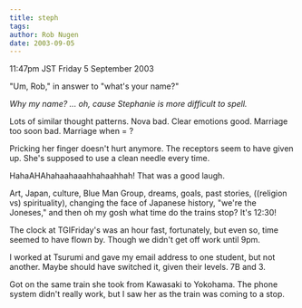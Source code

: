 ```yaml
---
title: steph
tags: 
author: Rob Nugen
date: 2003-09-05
---
```


<p class=date>11:47pm JST Friday 5 September 2003</p>

<p>"Um, Rob," in answer to "what's your name?"</p>

<p><em>Why my name?  ...  oh, cause Stephanie is more difficult to
spell.</em></p>

<p>Lots of similar thought patterns.  Nova bad.  Clear emotions good.
Marriage too soon bad.  Marriage when = ?</p>

<p>Pricking her finger doesn't hurt anymore.  The receptors seem to
have given up.  She's supposed to use a clean needle every time.</p>

<p>HahaAHAhahaahaaahhahaahhah!  That was a good laugh.</p>

<p>Art, Japan, culture, Blue Man Group, dreams, goals, past stories,
((religion vs) spirituality), changing the face of Japanese history,
"we're the Joneses," and then oh my gosh what time do the trains stop?
It's 12:30!</p>

<p>The clock at TGIFriday's was an hour fast, fortunately, but even
so, time seemed to have flown by.  Though we didn't get off work until
9pm.</p>

<p>I worked at Tsurumi and gave my email address to one student, but
not another.  Maybe should have switched it, given their levels.  7B
and 3.</p>

<p>Got on the same train she took from Kawasaki to Yokohama.  The
phone system didn't really work, but I saw her as the train was coming
to a stop.</p>
